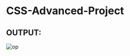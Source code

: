 # CSS-Advanced-Project

## OUTPUT:

![op](https://github.com/Ishu-Vasanth/CSS-Advanced-Project/assets/94154614/8c85e6b7-6678-49dd-ad8d-1f1b66790f9b)
